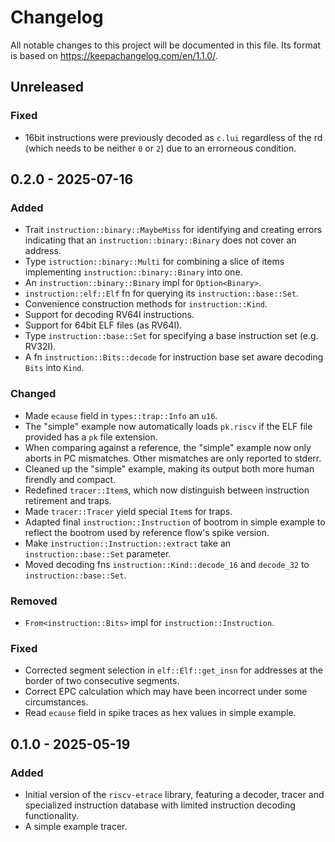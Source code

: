 # Changelog

All notable changes to this project will be documented in this file. Its format
is based on https://keepachangelog.com/en/1.1.0/.

## Unreleased

### Fixed

- 16bit instructions were previously decoded as `c.lui` regardless of the rd
  (which needs to be neither `0` or `2`) due to an errorneous condition.

## 0.2.0 - 2025-07-16

### Added

- Trait `instruction::binary::MaybeMiss` for identifying and creating errors
  indicating that an `instruction::binary::Binary` does not cover an address.
- Type `istruction::binary::Multi` for combining a slice of items implementing
  `instruction::binary::Binary` into one.
- An `instruction::binary::Binary` impl for `Option<Binary>`.
- `instruction::elf::Elf` fn for querying its `instruction::base::Set`.
- Convenience construction methods for `instruction::Kind`.
- Support for decoding RV64I instructions.
- Support for 64bit ELF files (as RV64I).
- Type `instruction::base::Set` for specifying a base instruction set (e.g.
  RV32I).
- A fn `instruction::Bits::decode` for instruction base set aware decoding
  `Bits` into `Kind`.

### Changed

- Made `ecause` field in `types::trap::Info` an `u16`.
- The "simple" example now automatically loads `pk.riscv` if the ELF file
  provided has a `pk` file extension.
- When comparing against a reference, the "simple" example now only aborts in PC
  mismatches. Other mismatches are only reported to stderr.
- Cleaned up the "simple" example, making its output both more human firendly
  and compact.
- Redefined `tracer::Item`s, which now distinguish between instruction
  retirement and traps.
- Made `tracer::Tracer` yield special `Item`s for traps.
- Adapted final `instruction::Instruction` of bootrom in simple example to
  reflect the bootrom used by reference flow's spike version.
- Make `instruction::Instruction::extract` take an `instruction::base::Set`
  parameter.
- Moved decoding fns `instruction::Kind::decode_16` and `decode_32` to
  `instruction::base::Set`.

### Removed

- `From<instruction::Bits>` impl for `instruction::Instruction`.

### Fixed

- Corrected segment selection in `elf::Elf::get_insn` for addresses at the
  border of two consecutive segments.
- Correct EPC calculation which may have been incorrect under some
  circumstances.
- Read `ecause` field in spike traces as hex values in simple example.

## 0.1.0 - 2025-05-19

### Added

- Initial version of the `riscv-etrace` library, featuring a decoder, tracer
  and specialized instruction database with limited instruction decoding
  functionality.
- A simple example tracer.
